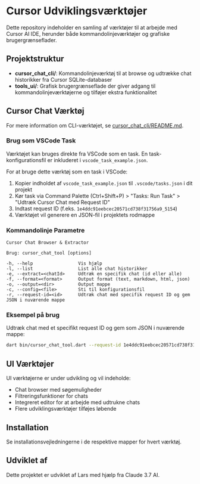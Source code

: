 # Cursor Udviklingsværktøjer

Dette repository indeholder en samling af værktøjer til at arbejde med Cursor AI IDE, herunder både kommandolinjeværktøjer og grafiske brugergrænseflader.

## Projektstruktur

- **cursor_chat_cli/**: Kommandolinjeværktøj til at browse og udtrække chat historikker fra Cursor SQLite-databaser
- **tools_ui/**: Grafisk brugergrænseflade der giver adgang til kommandolinjeværktøjerne og tilføjer ekstra funktionalitet

## Cursor Chat Værktøj

For mere information om CLI-værktøjet, se [cursor_chat_cli/README.md](cursor_chat_cli/README.md).

### Brug som VSCode Task

Værktøjet kan bruges direkte fra VSCode som en task. En task-konfigurationsfil er inkluderet i `vscode_task_example.json`.

For at bruge dette værktøj som en task i VSCode:

1. Kopier indholdet af `vscode_task_example.json` til `.vscode/tasks.json` i dit projekt
2. Kør task via Command Palette (Ctrl+Shift+P) > "Tasks: Run Task" > "Udtræk Cursor Chat med Request ID"
3. Indtast request ID (f.eks. `1e4ddc91eebcec20571cd738f31756a9_5154`)
4. Værktøjet vil generere en JSON-fil i projektets rodmappe

### Kommandolinje Parametre

```
Cursor Chat Browser & Extractor

Brug: cursor_chat_tool [options]

-h, --help                 Vis hjælp
-l, --list                 List alle chat historikker
-e, --extract=<chatId>     Udtræk en specifik chat (id eller alle)
-f, --format=<format>      Output format (text, markdown, html, json)
-o, --output=<dir>         Output mappe
-c, --config=<file>        Sti til konfigurationsfil
-r, --request-id=<id>      Udtræk chat med specifik request ID og gem JSON i nuværende mappe
```

### Eksempel på brug

Udtræk chat med et specifikt request ID og gem som JSON i nuværende mappe:

```bash
dart bin/cursor_chat_tool.dart --request-id 1e4ddc91eebcec20571cd738f31756a9_5154
```

## UI Værktøjer

UI værktøjerne er under udvikling og vil indeholde:
- Chat browser med søgemuligheder
- Filtreringsfunktioner for chats
- Integreret editor for at arbejde med udtrukne chats
- Flere udviklingsværktøjer tilføjes løbende

## Installation

Se installationsvejledningerne i de respektive mapper for hvert værktøj.

## Udviklet af

Dette projektet er udviklet af Lars med hjælp fra Claude 3.7 AI. 